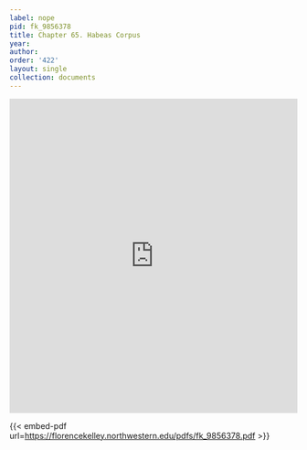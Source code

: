 ```yaml
---
label: nope
pid: fk_9856378
title: Chapter 65. Habeas Corpus
year:
author:
order: '422'
layout: single
collection: documents
---
```

<iframe src="https://northwestern.app.box.com/embed/s/09rl4fn72pkhcb9x4vn5nylmhgc966k0?sortColumn=date&view=list" width="100%" height="550" frameborder="0" allowfullscreen webkitallowfullscreen msallowfullscreen></iframe>


{{< embed-pdf url=https://florencekelley.northwestern.edu/pdfs/fk_9856378.pdf >}}